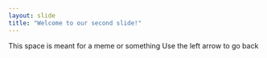 ```yaml
---
layout: slide
title: "Welcome to our second slide!"
---
```

This space is meant for a meme or something
Use the left arrow to go back
